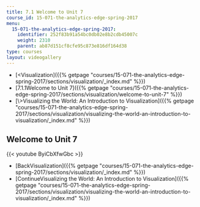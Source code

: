 ```yaml
---
title: 7.1 Welcome to Unit 7
course_id: 15-071-the-analytics-edge-spring-2017
menu:
  15-071-the-analytics-edge-spring-2017:
    identifier: 252f83b91a54bc0db02e8b2cdb45007c
    weight: 2310
    parent: ab87d151cf8cfe95c873e816df164d38
type: courses
layout: videogallery
---
```

*   [<Visualization]({{% getpage "courses/15-071-the-analytics-edge-spring-2017/sections/visualization/_index.md" %}})
*   [7.1.1Welcome to Unit 7]({{% getpage "courses/15-071-the-analytics-edge-spring-2017/sections/visualization/welcome-to-unit-7" %}})
*   [\\>Visualizing the World: An Introduction to Visualization]({{% getpage "courses/15-071-the-analytics-edge-spring-2017/sections/visualization/visualizing-the-world-an-introduction-to-visualization/_index.md" %}})

Welcome to Unit 7
-----------------

{{< youtube ByiCbXfwGbc >}}

*   [BackVisualization]({{% getpage "courses/15-071-the-analytics-edge-spring-2017/sections/visualization/_index.md" %}})
*   [ContinueVisualizing the World: An Introduction to Visualization]({{% getpage "courses/15-071-the-analytics-edge-spring-2017/sections/visualization/visualizing-the-world-an-introduction-to-visualization/_index.md" %}})